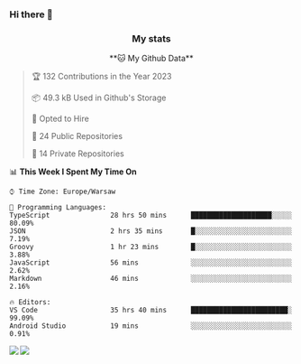 ### Hi there 👋

<!--
**DamianKocjan/DamianKocjan** is a ✨ _special_ ✨ repository because its `README.md` (this file) appears on your GitHub profile.

Here are some ideas to get you started:

- 🔭 I’m currently working on ...
- 🌱 I’m currently learning ...
- 👯 I’m looking to collaborate on ...
- 🤔 I’m looking for help with ...
- 💬 Ask me about ...
- 📫 How to reach me: ...
- 😄 Pronouns: ...
- ⚡ Fun fact: ...
-->

<h3 align="center">My stats</h3>

<p align="center">
    <!--START_SECTION:waka-->
**🐱 My Github Data** 

> 🏆 132 Contributions in the Year 2023
 > 
> 📦 49.3 kB Used in Github's Storage 
 > 
> 💼 Opted to Hire
 > 
> 📜 24 Public Repositories 
 > 
> 🔑 14 Private Repositories  
 > 
📊 **This Week I Spent My Time On** 

```text
⌚︎ Time Zone: Europe/Warsaw

💬 Programming Languages: 
TypeScript               28 hrs 50 mins      ████████████████████░░░░░   80.09% 
JSON                     2 hrs 35 mins       █░░░░░░░░░░░░░░░░░░░░░░░░   7.19% 
Groovy                   1 hr 23 mins        █░░░░░░░░░░░░░░░░░░░░░░░░   3.88% 
JavaScript               56 mins             ░░░░░░░░░░░░░░░░░░░░░░░░░   2.62% 
Markdown                 46 mins             ░░░░░░░░░░░░░░░░░░░░░░░░░   2.16%

🔥 Editors: 
VS Code                  35 hrs 40 mins      ████████████████████████░   99.09% 
Android Studio           19 mins             ░░░░░░░░░░░░░░░░░░░░░░░░░   0.91%

```


<!--END_SECTION:waka-->
</p>

<img align="left" src="https://github-readme-stats.vercel.app/api?username=DamianKocjan&&layout=compact&count_private=true&show_icons=true&hide_border=true&include_all_commits=true&bg_color=0D1117&title_color=FFFFFF&text_color=FFFFFF&icon_color=FFFFFF">
<img align="left" src="https://github-readme-stats.vercel.app/api/top-langs/?username=DamianKocjan&layout=compact&hide_border=true&card_width=250&bg_color=0D1117&title_color=FFFFFF&text_color=FFFFFF&icon_color=FFFFFF">
